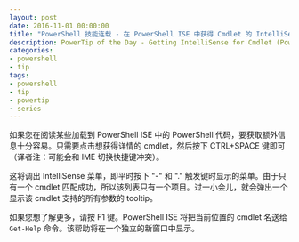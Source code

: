 ```yaml
---
layout: post
date: 2016-11-01 00:00:00
title: "PowerShell 技能连载 - 在 PowerShell ISE 中获得 Cmdlet 的 IntelliSense"
description: PowerTip of the Day - Getting IntelliSense for Cmdlet (PowerShell ISE)
categories:
- powershell
- tip
tags:
- powershell
- tip
- powertip
- series
---
```

如果您在阅读某些加载到 PowerShell ISE 中的 PowerShell 代码，要获取额外信息十分容易。只需要点击想获得详情的 cmdlet，然后按下 CTRL+SPACE 键即可（译者注：可能会和 IME 切换快捷键冲突）。

这将调出 IntelliSense 菜单，即平时按下 "-" 和 "." 触发键时显示的菜单。由于只有一个 cmdlet 匹配成功，所以该列表只有一个项目。过一小会儿，就会弹出一个显示该 cmdlet 支持的所有参数的 tooltip。

如果您想了解更多，请按 F1 键。PowerShell ISE 将把当前位置的 cmdlet 名送给 `Get-Help` 命令。该帮助将在一个独立的新窗口中显示。

<!--本文国际来源：[Getting IntelliSense for Cmdlet (PowerShell ISE)](http://community.idera.com/powershell/powertips/b/tips/posts/getting-intellisense-for-cmdlet-powershell-ise)-->
